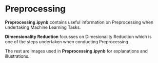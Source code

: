 # Preprocessing

**Preprocessing.ipynb** contains useful information on Preprocessing when undertaking Machine Learning Tasks.

**Dimensionality Reduction** focusses on Dimesionality Reduction which is one of the steps undertaken when conducting Preprocessing.

The rest are images used in **Preprocessing.ipynb** for explanations and illustrations.